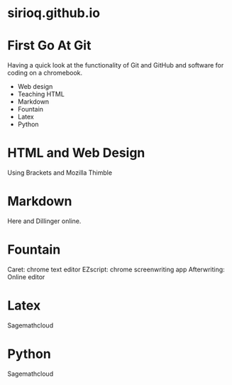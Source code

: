 # sirioq.github.io
# First Go At Git

Having a quick look at the functionality of Git and GitHub and software for coding on a chromebook.
 * Web design
 * Teaching HTML
 * Markdown
 * Fountain
 * Latex
 * Python
# HTML and Web Design

Using Brackets and Mozilla Thimble

# Markdown

Here and Dillinger online.

# Fountain

Caret: chrome text editor
EZscript: chrome screenwriting app
Afterwriting: Online editor

# Latex
Sagemathcloud

# Python
Sagemathcloud
